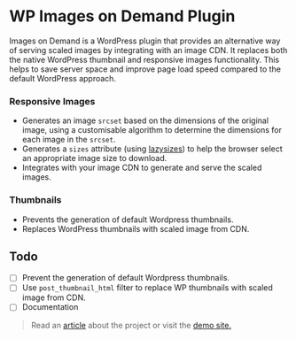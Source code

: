 # WP Images on Demand Plugin

Images on Demand is a WordPress plugin that provides an alternative way of serving scaled images by integrating with an image CDN. It replaces both the native WordPress thumbnail and responsive images functionality. This helps to save server space and improve page load speed compared to the default WordPress approach.

### Responsive Images

- Generates an image `srcset` based on the dimensions of the original image, using a customisable algorithm to determine the dimensions for each image in the `srcset`.
- Generates a `sizes` attribute (using [lazysizes](https://github.com/aFarkas/lazysizes)) to help the browser select an appropriate image size to download.
- Integrates with your image CDN to generate and serve the scaled images.

### Thumbnails

- Prevents the generation of default Wordpress thumbnails.
- Replaces WordPress thumbnails with scaled image from CDN.

## Todo

- [ ]  Prevent the generation of default Wordpress thumbnails.
- [ ]  Use `post_thumbnail_html` filter to replace WP thumbnails with scaled image from CDN.
- [ ]  Documentation

> Read an [article](https://elwoodp.dev/articles/improving-wordpress-image-handling/) about the project or visit the [demo site.](https://wordpress-656384-3253566.cloudwaysapps.com)

